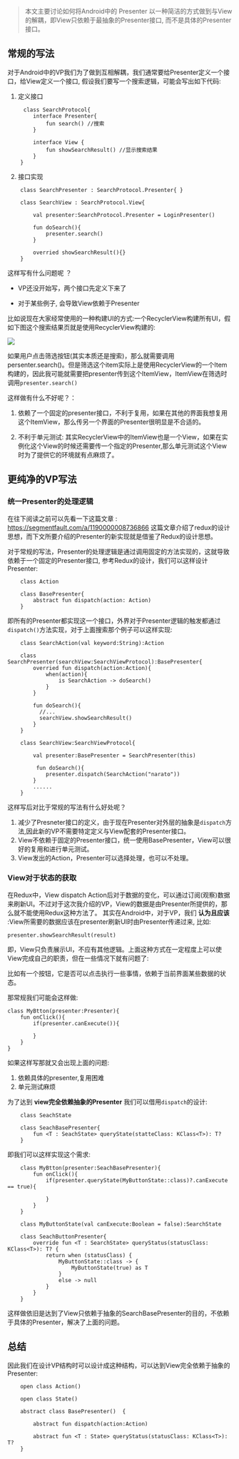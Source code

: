 
>本文主要讨论如何将Android中的 Presenter 以一种简洁的方式做到与View的解耦，即View只依赖于最抽象的Presenter接口, 而不是具体的Presenter接口。

## 常规的写法

对于Android中的VP我们为了做到互相解耦，我们通常要给Presenter定义一个接口，给View定义一个接口, 假设我们要写一个搜索逻辑，可能会写出如下代码:

1. 定义接口
```
     class SearchProtocol{
        interface Presenter{
            fun search() //搜索
        }    

        interface View {
            fun showSearchResult() //显示搜索结果
        }
    }
```
2. 接口实现 
```
    class SearchPresenter : SearchProtocol.Presenter{ }

    class SearchView : SearchProtocol.View{

        val presenter:SearchProtocol.Presenter = LoginPresenter()

        fun doSearch(){
            presenter.search()
        }

        overried showSearchResult(){}
    }
```
这样写有什么问题呢 ？

- VP还没开始写，两个接口先定义下来了

- 对于某些例子, 会导致View依赖于Presenter

比如说现在大家经常使用的一种构建UI的方式:一个RecyclerView构建所有UI，假如下图这个搜索结果页就是使用RecyclerView构建的:

![](picture/普通RecyclerView构造的界面.png)

如果用户点击筛选按钮(其实本质还是搜索)，那么就需要调用 persenter.search()。但是筛选这个item实际上是使用RecyclerView的一个Item构建的，因此我可能就需要把presenter传到这个ItemView，ItemView在筛选时调用`presenter.search()`

这样做有什么不好呢？：

1. 依赖了一个固定的presenter接口，不利于复用，如果在其他的界面我想复用这个ItemView，那么传另一个界面的Presenter很明显是不合适的。

2. 不利于单元测试: 其实RecyclerView中的ItemView也是一个View，如果在实例化这个View的时候还需要传一个指定的Presenter,那么单元测试这个View时为了提供它的环境就有点麻烦了。

## 更纯净的VP写法

### 统一Presenter的处理逻辑

在往下阅读之前可以先看一下这篇文章 : https://segmentfault.com/a/1190000008736866
这篇文章介绍了redux的设计思想，而下文所要介绍的Presenter的新实现就是借鉴了Redux的设计思想。

对于常规的写法，Presenter的处理逻辑是通过调用固定的方法实现的，这就导致依赖于一个固定的Presenter接口, 参考Redux的设计，我们可以这样设计Presenter:
```
    class Action

    class BasePresenter{
        abstract fun dispatch(action: Action)
    }
```
即所有的Presenter都实现这一个接口，外界对于Presenter逻辑的触发都通过`dispatch()`方法实现，对于上面搜索那个例子可以这样实现:
```
    class SearchAction(val keyword:String):Action

    class SearchPresenter(searchView:SearchViewProtocol):BasePresenter{
        overried fun dispatch(action:Action){
            when(action){
                is SearchAction -> doSearch()
            }
        }

        fun doSearch(){
          //...
          searchView.showSearchResult()
        }
    }

    class SearchView:SearchViewProtocol{

        val presenter:BasePresenter = SearchPresenter(this)

         fun doSearch(){
            presenter.dispatch(SearchAction("narato"))
        }
        ......
    }
```

这样写后对比于常规的写法有什么好处呢？

1. 减少了Presneter接口的定义，由于现在Presenter对外层的抽象是`dispatch`方法,因此新的VP不需要特定定义与View配套的Presenter接口。
2. View不依赖于固定的Presenter接口，统一使用BasePresenter，View可以很好的复用和进行单元测试。
3. View发出的Action，Presenter可以选择处理，也可以不处理。

### View对于状态的获取

在Redux中，View dispatch Action后对于数据的变化，可以通过订阅(观察)数据来刷新UI。不过对于这次我介绍的VP，View的数据是由Presenter所提供的，那么就不能使用Redux这种方法了。
其实在Android中，对于VP，我们 **认为且应该** :View所需要的数据应该在presenter刷新UI时由Presenter传递过来, 比如:

    presenter.showSearchResult(result)

即，View只负责展示UI，不应有其他逻辑。上面这种方式在一定程度上可以使View完成自己的职责，但在一些情况下就有问题了:

比如有一个按钮，它是否可以点击执行一些事情，依赖于当前界面某些数据的状态。

那常规我们可能会这样做:

    class MyBtton(presenter:Presenter){
        fun onClick(){
            if(presenter.canExecute()){

            }
        }
    }

如果这样写那就又会出现上面的问题:

1. 依赖具体的presenter,复用困难
2. 单元测试麻烦

为了达到 **view完全依赖抽象的Presenter** 我们可以借用`dispatch`的设计:
```
    class SeachState

    class SeachBasePresenter{
        fun <T : SeachState> queryState(statteClass: KClass<T>): T?
    }
```
即我们可以这样实现这个需求:
```
    class MyBtton(presenter:SeachBasePresenter){
        fun onClick(){
            if(presenter.queryState(MyButtonState::class)?.canExecute == true){

            }
        }
    }

    class MyButtonState(val canExecute:Boolean = false):SearchState

    class SeachButtonPresenter{
        override fun <T : SearchState> queryStatus(statusClass: KClass<T>): T? {
            return when (statusClass) {
                MyButtonState::class -> {
                    MyButtonState(true) as T
                }
                else -> null
            }
        }
    }
```
这样做依旧是达到了View只依赖于抽象的SearchBasePresenter的目的，不依赖于具体的Presenter，解决了上面的问题。

## 总结

因此我们在设计VP结构时可以设计成这种结构，可以达到View完全依赖于抽象的Presenter:

```
    open class Action()

    open class State()

    abstract class BasePresenter()  {

        abstract fun dispatch(action:Action)

        abstract fun <T : State> queryStatus(statusClass: KClass<T>): T?
    }
```














